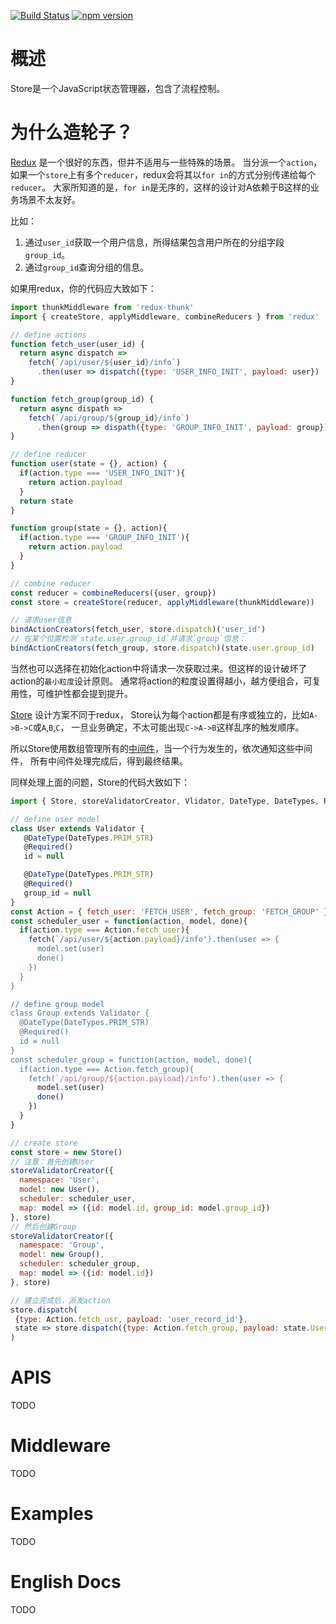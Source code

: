 [![Build Status](https://travis-ci.org/CoinXu/store.svg?branch=master)](https://travis-ci.org/CoinXu/store)
[![npm version](https://badge.fury.io/js/sugo-store.svg)](https://badge.fury.io/js/sugo-store)


# 概述
Store是一个JavaScript状态管理器，包含了流程控制。

# 为什么造轮子？
[Redux](https://github.com/reactjs/redux) 是一个很好的东西，但并不适用与一些特殊的场景。
当分派一个`action`，如果一个`store`上有多个`reducer`，redux会将其以`for in`的方式分别传递给每个`reducer`。
大家所知道的是，`for in`是无序的，这样的设计对A依赖于B这样的业务场景不太友好。

比如：
1. 通过`user_id`获取一个用户信息，所得结果包含用户所在的分组字段`group_id`。
2. 通过`group_id`查询分组的信息。

如果用redux，你的代码应大致如下：
```js
import thunkMiddleware from 'redux-thunk'
import { createStore, applyMiddleware, combineReducers } from 'redux'

// define actions
function fetch_user(user_id) {
  return async dispatch =>
    fetch(`/api/user/${user_id}/info`)
      .then(user => dispatch({type: 'USER_INFO_INIT', payload: user})
}

function fetch_group(group_id) {
  return async dispath =>
    fetch(`/api/group/${group_id}/info`)
      .then(group => dispath({type: 'GROUP_INFO_INIT', payload: group}))
}

// define reducer
function user(state = {}, action) {
  if(action.type === 'USER_INFO_INIT'){
    return action.payload
  }
  return state
}

function group(state = {}, action){
  if(action.type === 'GROUP_INFO_INIT'){
    return action.payload
  }
}

// combine reducer
const reducer = combineReducers({user, group})
const store = createStore(reducer, applyMiddleware(thunkMiddleware))

// 请求user信息
bindActionCreators(fetch_user, store.dispatch)('user_id')
// 在某个位置检测`state.user.group_id`并请求`group`信息：
bindActionCreators(fetch_group, store.dispatch)(state.user.group_id)
```

当然也可以选择在初始化action中将请求一次获取过来。但这样的设计破坏了action的`最小粒度`设计原则。
通常将action的粒度设置得越小，越方便组合，可复用性，可维护性都会提到提升。

[Store](https://github.com/CoinXu/store) 设计方案不同于redux，
Store认为每个action都是有序或独立的，比如`A->B->C`或`A`,`B`,`C`，
一旦业务确定，不太可能出现`C->A->B`这样乱序的触发顺序。

所以Store使用数组管理所有的[中间件](#middleware)，当一个行为发生的，依次通知这些中间件，
所有中间件处理完成后，得到最终结果。

同样处理上面的问题，Store的代码大致如下：
```js
import { Store, storeValidatorCreator, Vlidator, DateType, DateTypes, Required } from 'strore'

// define user model
class User extends Validator {
   @DateType(DateTypes.PRIM_STR)
   @Required()
   id = null

   @DateType(DateTypes.PRIM_STR)
   @Required()
   group_id = null
}
const Action = { fetch_user: 'FETCH_USER', fetch_group: 'FETCH_GROUP' }
const scheduler_user = function(action, model, done){
  if(action.type === Action.fetch_user){
    fetch(`/api/user/${action.payload}/info').then(user => {
      model.set(user)
      done()
    })
  }
}

// define group model
class Group extends Validator {
  @DateType(DateTypes.PRIM_STR)
  @Required()
  id = null
}
const scheduler_group = function(action, model, done){
  if(action.type === Action.fetch_group){
    fetch(`/api/group/${action.payload}/info').then(user => {
      model.set(user)
      done()
    })
  }
}

// create store
const store = new Store()
// 注意：首先创建User
storeValidatorCreator({
  namespace: 'User',
  model: new User(),
  scheduler: scheduler_user,
  map: model => ({id: model.id, group_id: model.group_id})
}, store)
// 然后创建Group
storeValidatorCreator({
  namespace: 'Group',
  model: new Group(),
  scheduler: scheduler_group,
  map: model => ({id: model.id})
}, store)

// 建立完成后，派发action
store.dispatch(
 {type: Action.fetch_usr, payload: 'user_record_id'},
 state => store.dispatch({type: Action.fetch_group, payload: state.User.group_id})
)
```

# APIS
TODO

# Middleware
TODO

# Examples
TODO

# English Docs
TODO